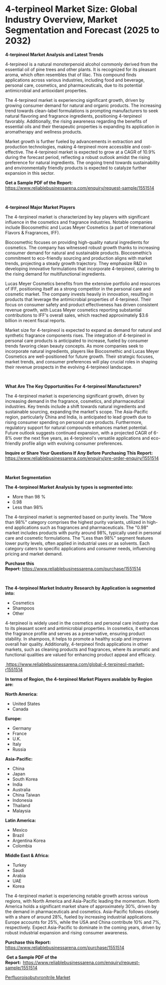 <p><h1>4-terpineol Market Size: Global Industry Overview, Market Segmentation and Forecast (2025 to 2032)</h1></p><p><strong>4-terpineol Market Analysis and Latest Trends</strong></p>
<p><p>4-terpineol is a natural monoterpenoid alcohol commonly derived from the essential oil of pine trees and other plants. It is recognized for its pleasant aroma, which often resembles that of lilac. This compound finds applications across various industries, including food and beverage, personal care, cosmetics, and pharmaceuticals, due to its potential antimicrobial and antioxidant properties.</p><p>The 4-terpineol market is experiencing significant growth, driven by growing consumer demand for natural and organic products. The increasing trend towards clean-label formulations is prompting manufacturers to seek natural flavoring and fragrance ingredients, positioning 4-terpineol favorably. Additionally, the rising awareness regarding the benefits of essential oils and their therapeutic properties is expanding its application in aromatherapy and wellness products.</p><p>Market growth is further fueled by advancements in extraction and production technologies, making 4-terpineol more accessible and cost-effective. The 4-terpineol market is expected to grow at a CAGR of 10.9% during the forecast period, reflecting a robust outlook amidst the rising preference for natural ingredients. The ongoing trend towards sustainability and environmentally friendly products is expected to catalyze further expansion in this sector.</p></p>
<p><strong>Get a Sample PDF of the Report:&nbsp;</strong> <a href="https://www.reliablebusinessarena.com/enquiry/request-sample/1551514?utm_campaign=2041&utm_medium=2&utm_source=Github&utm_content=ia&utm_term=01022025&utm_id=4-terpineol">https://www.reliablebusinessarena.com/enquiry/request-sample/1551514</a></p>
<p>&nbsp;</p>
<p><strong>4-terpineol Major Market Players</strong></p>
<p><p>The 4-terpineol market is characterized by key players with significant influence in the cosmetics and fragrance industries. Notable companies include Biocosmethic and Lucas Meyer Cosmetics (a part of International Flavors & Fragrances, IFF). </p><p>Biocosmethic focuses on providing high-quality natural ingredients for cosmetics. The company has witnessed robust growth thanks to increasing consumer demand for natural and sustainable products. Biocosmethic’s commitment to eco-friendly sourcing and production aligns with market trends, projecting a steady growth trajectory. They emphasize R&D in developing innovative formulations that incorporate 4-terpineol, catering to the rising demand for multifunctional ingredients.</p><p>Lucas Meyer Cosmetics benefits from the extensive portfolio and resources of IFF, positioning itself as a strong competitor in the personal care and cosmetic market. The company invests heavily in innovation, resulting in products that leverage the antimicrobial properties of 4-terpineol. Their focus on consumer safety and product effectiveness has driven consistent revenue growth, with Lucas Meyer cosmetics reporting substantial contributions to IFF's overall sales, which reached approximately $3.6 billion in recent fiscal reports.</p><p>Market size for 4-terpineol is expected to expand as demand for natural and synthetic fragrance components rises. The integration of 4-terpineol in personal care products is anticipated to increase, fueled by consumer trends favoring clean beauty concepts. As more companies seek to incorporate natural ingredients, players like Biocosmethic and Lucas Meyer Cosmetics are well-positioned for future growth. Their strategic focuses, market trends, and consumer preferences will play crucial roles in shaping their revenue prospects in the evolving 4-terpineol landscape.</p></p>
<p>&nbsp;</p>
<p><strong>What Are The Key Opportunities For 4-terpineol Manufacturers?</strong></p>
<p><p>The 4-terpineol market is experiencing significant growth, driven by increasing demand in the fragrance, cosmetics, and pharmaceutical industries. Key trends include a shift towards natural ingredients and sustainable sourcing, expanding the market's scope. The Asia-Pacific region, particularly China and India, is anticipated to lead growth due to rising consumer spending on personal care products. Furthermore, regulatory support for natural compounds enhances market potential. Future outlook suggests continued expansion, with a projected CAGR of 6-8% over the next five years, as 4-terpineol's versatile applications and eco-friendly profile align with evolving consumer preferences.</p></p>
<p><strong>Inquire or Share Your Questions If Any Before Purchasing This Report:</strong> <a href="https://www.reliablebusinessarena.com/enquiry/pre-order-enquiry/1551514?utm_campaign=2041&utm_medium=2&utm_source=Github&utm_content=ia&utm_term=01022025&utm_id=4-terpineol">https://www.reliablebusinessarena.com/enquiry/pre-order-enquiry/1551514</a></p>
<p>&nbsp;</p>
<p><strong>Market Segmentation</strong></p>
<p><strong>The 4-terpineol Market Analysis by types is segmented into:</strong></p>
<p><ul><li>More than 98 %</li><li>0.98</li><li>Less than 98%</li></ul></p>
<p><p>The 4-terpineol market is segmented based on purity levels. The "More than 98%" category comprises the highest purity variants, utilized in high-end applications such as fragrances and pharmaceuticals. The "0.98" market includes products with purity around 98%, typically used in personal care and cosmetic formulations. The "Less than 98%" segment features lower purity levels, often applied in industrial uses or as solvents. Each category caters to specific applications and consumer needs, influencing pricing and market demand.</p></p>
<p><strong>Purchase this Report:&nbsp;</strong><a href="https://www.reliablebusinessarena.com/purchase/1551514?utm_campaign=2041&utm_medium=2&utm_source=Github&utm_content=ia&utm_term=01022025&utm_id=4-terpineol">https://www.reliablebusinessarena.com/purchase/1551514</a></p>
<p>&nbsp;</p>
<p><strong>The 4-terpineol Market Industry Research by Application is segmented into:</strong></p>
<p><ul><li>Cosmetics</li><li>Shampoos</li><li>Other</li></ul></p>
<p><p>4-terpineol is widely used in the cosmetics and personal care industry due to its pleasant scent and antimicrobial properties. In cosmetics, it enhances the fragrance profile and serves as a preservative, ensuring product stability. In shampoos, it helps to promote a healthy scalp and improves overall hair quality. Additionally, 4-terpineol finds applications in other markets, such as cleaning products and fragrances, where its aromatic and functional qualities are valued for enhancing product appeal and efficacy.</p></p>
<p><a href="https://www.reliablebusinessarena.com/global-4-terpineol-market-r1551514?utm_campaign=2041&utm_medium=2&utm_source=Github&utm_content=ia&utm_term=01022025&utm_id=4-terpineol">&nbsp;https://www.reliablebusinessarena.com/global-4-terpineol-market-r1551514</a></p>
<p><strong>In terms of Region, the 4-terpineol Market Players available by Region are:</strong></p>
<p>
    <p> <strong> North America: </strong>
        <ul>
            <li>United States</li>
            <li>Canada</li>
        </ul>
        </p> 
    <p> <strong> Europe: </strong>
        <ul>
            <li>Germany</li>
            <li>France</li>
            <li>U.K.</li>
            <li>Italy</li>
            <li>Russia</li>
        </ul>
        </p> 
    <p> <strong> Asia-Pacific: </strong>
        <ul>
            <li>China</li>
            <li>Japan</li>
            <li>South Korea</li>
            <li>India</li>
            <li>Australia</li>
            <li>China Taiwan</li>
            <li>Indonesia</li>
            <li>Thailand</li>
            <li>Malaysia</li>
        </ul>
        </p> 
    <p> <strong> Latin America: </strong>
        <ul>
            <li>Mexico</li>
            <li>Brazil</li>
            <li>Argentina Korea</li>
            <li>Colombia</li>
        </ul>
        </p> 
    <p> <strong> Middle East & Africa: </strong>
        <ul>
            <li>Turkey</li>
            <li>Saudi</li>
            <li>Arabia</li>
            <li>UAE</li>
            <li>Korea</li>
        </ul>
    </p>
    </p>
<p><p>The 4-terpineol market is experiencing notable growth across various regions, with North America and Asia-Pacific leading the momentum. North America holds a significant market share of approximately 30%, driven by the demand in pharmaceuticals and cosmetics. Asia-Pacific follows closely with a share of around 28%, fueled by increasing industrial applications. Europe accounts for 25%, while the USA and China contribute 10% and 7%, respectively. Expect Asia-Pacific to dominate in the coming years, driven by robust industrial expansion and rising consumer awareness.</p></p>
<p><strong>Purchase this Report: </strong><a href="https://www.reliablebusinessarena.com/purchase/1551514?utm_campaign=2041&utm_medium=2&utm_source=Github&utm_content=ia&utm_term=01022025&utm_id=4-terpineol">https://www.reliablebusinessarena.com/purchase/1551514</a></p>
<p>&nbsp;<strong>Get a Sample PDF of the Report:&nbsp;&nbsp;</strong><a href="https://www.reliablebusinessarena.com/enquiry/request-sample/1551514?utm_campaign=2041&utm_medium=2&utm_source=Github&utm_content=ia&utm_term=01022025&utm_id=4-terpineol">https://www.reliablebusinessarena.com/enquiry/request-sample/1551514</a></p>
<p><strong></strong></p>
<p><p><a href="https://github.com/JakirUddin651/Market-Research-Report-List-1/blob/main/perfluoroisobutyronitrile-market.md?utm_campaign=2041&utm_medium=2&utm_source=Github&utm_content=ia&utm_term=01022025&utm_id=4-terpineol">Perfluoroisobutyronitrile Market</a></p></p>